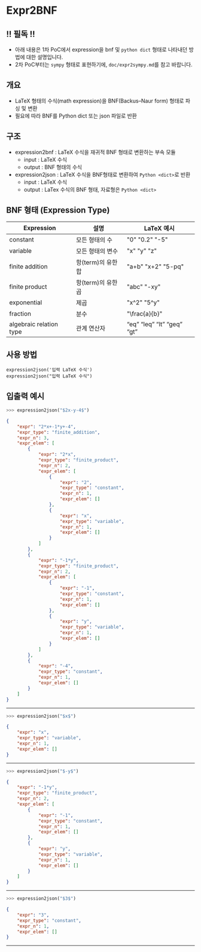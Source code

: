 # Expr2BNF

## **!! 필독 !!**
- 아래 내용은 1차 PoC에서 expression을 bnf 및 `python dict` 형태로 나타내던 방법에 대한 설명입니다.
- 2차 PoC부터는 `sympy` 형태로 표현하기에, `doc/expr2sympy.md`를 참고 바랍니다.   

## 개요
- LaTeX 형태의 수식(math expression)을 BNF(Backus–Naur form) 형태로 파싱 및 변환
- 필요에 따라 BNF를 Python dict 또는 json 파일로 반환

## 구조
- expression2bnf : LaTeX 수식을 재귀적 BNF 형태로 변환하는 부속 모듈
	- input : LaTeX 수식
	- output : BNF 형태의 수식
- expression2json : LaTeX 수식을 BNF형태로 변환하여 ```Python <dict>```로 반환
	- input : LaTeX 수식
	- output : LaTex 수식의 BNF 형태, 자료형은 ```Python <dict>```

## BNF 형태 (Expression Type)
Expression | 설명 | LaTeX 예시
----- | ----- | -----
constant | 모든 형태의 수 | "0" "0.2" "-5"
variable | 모든 형태의 변수 | "x" "y" "z"
finite addition | 항(term)의 유한합 | "a+b" "x+2" "5-pq"
finite product | 항(term)의 유한곱 | "abc" "-xy"
exponential | 제곱 | "x^2" "5^y"
fraction | 분수 | "\frac{a}{b}"
algebraic relation type | 관계 연산자 | “eq” “leq” “lt” “geq” “gt”

## 사용 방법
    expression2json('입력 LaTeX 수식')
    expression2json("입력 LaTeX 수식")

## 입출력 예시
```python
>>> expression2json("$2x-y-4$")
```
```json
{
    "expr": "2*x+-1*y+-4",
    "expr_type": "finite_addition",
    "expr_n": 3,
    "expr_elem": [
        {
            "expr": "2*x",
            "expr_type": "finite_product",
            "expr_n": 2,
            "expr_elem": [
                {
                    "expr": "2",
                    "expr_type": "constant",
                    "expr_n": 1,
                    "expr_elem": []
                },
                {
                    "expr": "x",
                    "expr_type": "variable",
                    "expr_n": 1,
                    "expr_elem": []
                }
            ]
        },
        {
            "expr": "-1*y",
            "expr_type": "finite_product",
            "expr_n": 2,
            "expr_elem": [
                {
                    "expr": "-1",
                    "expr_type": "constant",
                    "expr_n": 1,
                    "expr_elem": []
                },
                {
                    "expr": "y",
                    "expr_type": "variable",
                    "expr_n": 1,
                    "expr_elem": []
                }
            ]
        },
        {
            "expr": "-4",
            "expr_type": "constant",
            "expr_n": 1,
            "expr_elem": []
        }
    ]
}
```
---
```python
>>> expression2json("$x$")
```
```json
{
    "expr": "x",
    "expr_type": "variable",
    "expr_n": 1,
    "expr_elem": []
}
```
---
```python
>>> expression2json("$-y$")
```
```json
{
    "expr": "-1*y",
    "expr_type": "finite_product",
    "expr_n": 2,
    "expr_elem": [
        {
            "expr": "-1",
            "expr_type": "constant",
            "expr_n": 1,
            "expr_elem": []
        },
        {
            "expr": "y",
            "expr_type": "variable",
            "expr_n": 1,
            "expr_elem": []
        }
    ]
}
```
---
```python
>>> expression2json("$3$")
```
```json
{
    "expr": "3",
    "expr_type": "constant",
    "expr_n": 1,
    "expr_elem": []
}
```
---
